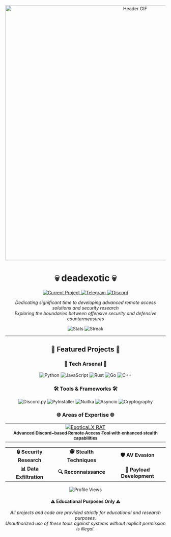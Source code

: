 <div align="center">
  <img src="https://cdn.pfps.gg/banners/4852-graveyard-grim.gif" alt="Header GIF" width="800">
</div>

<h1 align="center">💀 deadexotic 💀</h1>

<div align="center">
  <a href="https://github.com/deadexotic/exotically-flexing-discord-rat">
    <img src="https://img.shields.io/badge/Current_Project-ExoticaLX_RAT-8A2BE2?style=for-the-badge&logo=github" alt="Current Project">
  </a>
  <a href="https://t.me/simwiping">
    <img src="https://img.shields.io/badge/Telegram-@simwiping-8A2BE2?style=for-the-badge&logo=telegram" alt="Telegram">
  </a>
  <a href="https://discord.com">
    <img src="https://img.shields.io/badge/Discord-@hoaofficial-9370DB?style=for-the-badge&logo=discord" alt="Discord">
  </a>
</div>

<p align="center">
  <i>Dedicating significant time to developing advanced remote access solutions and security research</i><br>
  <i>Exploring the boundaries between offensive security and defensive countermeasures</i>
</p>

<div align="center">
  <img src="https://github-readme-stats.vercel.app/api?username=deadexotic&show_icons=true&theme=radical&border_color=2e3440&bg_color=0D1117&title_color=9370DB&icon_color=9370DB&text_color=FFFFFF" alt="Stats">
  <img src="https://github-readme-streak-stats.herokuapp.com?user=deadexotic&theme=midnight-purple&background=0D1117&ring=9370DB&fire=9370DB" alt="Streak">
</div>

---

<h2 align="center">🌟 Featured Projects 🌟</h2>

<div align="center">
  <table>
    <tr>
      <td align="center">
        <a href="https://github.com/deadexotic/exotically-flexing-discord-rat">
          <img src="https://img.shields.io/badge/ExoticaLX_RAT-v2.4-800080?style=for-the-badge" alt="ExoticaLX RAT">
          <br>
          <sub><b>Advanced Discord-based Remote Access Tool with enhanced stealth capabilities</b></sub>
        </a>
      </td>

<h3 align="center">🔮 Tech Arsenal 🔮</h3>

<div align="center">
  <img src="https://img.shields.io/badge/Python-3776AB?style=for-the-badge&logo=python&logoColor=white&color=0D1117" alt="Python">
  <img src="https://img.shields.io/badge/JavaScript-F7DF1E?style=for-the-badge&logo=javascript&logoColor=white&color=0D1117" alt="JavaScript">
  <img src="https://img.shields.io/badge/Rust-000000?style=for-the-badge&logo=rust&logoColor=white&color=0D1117" alt="Rust">
  <img src="https://img.shields.io/badge/Go-00ADD8?style=for-the-badge&logo=go&logoColor=white&color=0D1117" alt="Go">
  <img src="https://img.shields.io/badge/C++-00599C?style=for-the-badge&logo=c%2B%2B&logoColor=white&color=0D1117" alt="C++">
</div>

<h3 align="center">🛠️ Tools & Frameworks 🛠️</h3>

<div align="center">
  <img src="https://img.shields.io/badge/Discord.py-5865F2?style=for-the-badge&logo=discord&logoColor=white&color=0D1117" alt="Discord.py">
  <img src="https://img.shields.io/badge/PyInstaller-FB0000?style=for-the-badge&logo=python&logoColor=white&color=0D1117" alt="PyInstaller">
  <img src="https://img.shields.io/badge/Nuitka-8A2BE2?style=for-the-badge&logo=python&logoColor=white&color=0D1117" alt="Nuitka">
  <img src="https://img.shields.io/badge/Asyncio-00BFFF?style=for-the-badge&logo=python&logoColor=white&color=0D1117" alt="Asyncio">
  <img src="https://img.shields.io/badge/Cryptography-000000?style=for-the-badge&logo=lockup&logoColor=white&color=0D1117" alt="Cryptography">
</div>

<h3 align="center">🌐 Areas of Expertise 🌐</h3>

<div align="center">
  <table>
    <tr>
      <td align="center"><b>🔒 Security Research</b></td>
      <td align="center"><b>🕵️ Stealth Techniques</b></td>
      <td align="center"><b>🛡️ AV Evasion</b></td>
    </tr>
    <tr>
      <td align="center"><b>📊 Data Exfiltration</b></td>
      <td align="center"><b>🔍 Reconnaissance</b></td>
      <td align="center"><b>🧪 Payload Development</b></td>
    </tr>
  </table>
</div>

<div align="center">
  <img src="https://komarev.com/ghpvc/?username=deadexotic&color=9370DB&style=flat-square" alt="Profile Views">
</div>

<div align="center">
  <h4>⚠️ Educational Purposes Only ⚠️</h4>
  <p><i>All projects and code are provided strictly for educational and research purposes.<br>
  Unauthorized use of these tools against systems without explicit permission is illegal.</i></p>
</div>
